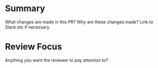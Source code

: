 # Summary

What changes are made in this PR?
Why are these changes made? Link to Slack etc if necessary. 

# Review Focus 

Anything you want the reviewer to pay attention to?